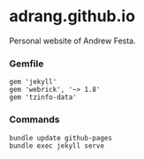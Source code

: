 # adrang.github.io

Personal website of Andrew Festa.


### Gemfile

```
gem 'jekyll'
gem 'webrick', '~> 1.8'
gem 'tzinfo-data'
```

### Commands

```
bundle update github-pages
bundle exec jekyll serve
```
